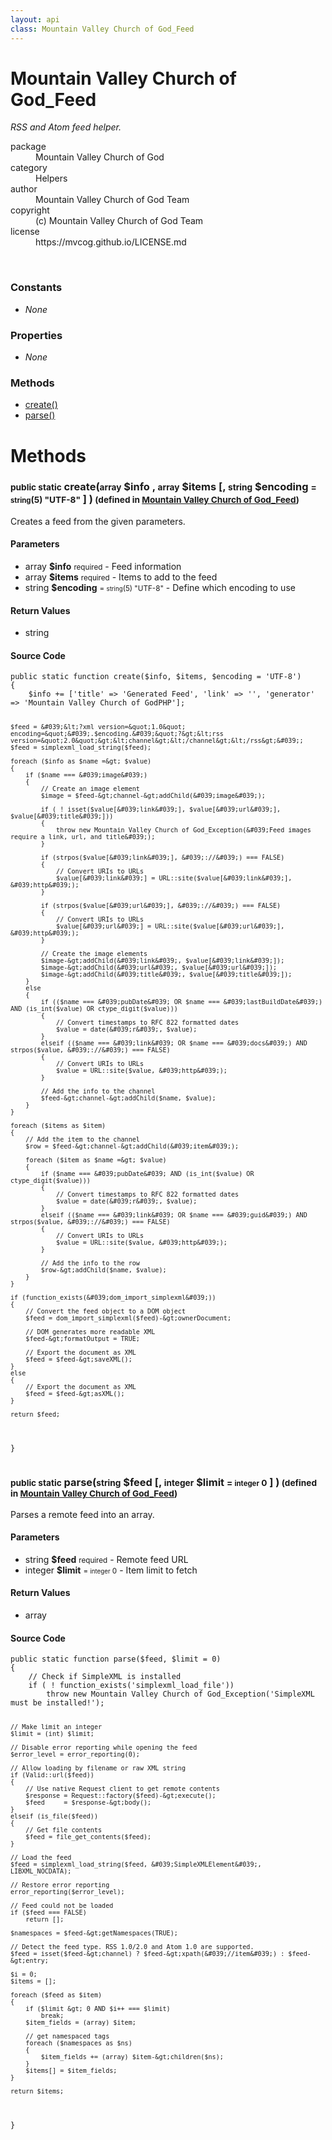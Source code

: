 ```yaml
---
layout: api
class: Mountain Valley Church of God_Feed
---
```

<h1>Mountain Valley Church of God_Feed</h1>
<p>
<i><p>RSS and Atom feed helper.</p>
</i>
</p>
<dl class='tags'>
<dt>package</dt>
<dd>Mountain Valley Church of God</dd>
<dt>category</dt>
<dd>Helpers</dd>
<dt>author</dt>
<dd>Mountain Valley Church of God Team</dd>
<dt>copyright</dt>
<dd>(c) Mountain Valley Church of God Team</dd>
<dt>license</dt>
<dd>https://mvcog.github.io/LICENSE.md</dd>
</dl>
<br />
<div class='toc row d-none d-sm-flex d-md-flex d-lg-flex d-xl-flex'>
<div class='constants col-4'>
<h3>Constants</h3>
<ul>
<li>
<em>None</em>
</li>
</ul>
</div>
<div class='properties col-4'>
<h3>Properties</h3>
<ul>
<li>
<em>None</em>
</li>
</ul>
</div>
<div class='methods col-4'>
<h3>Methods</h3>
<ul>
<li>
<a href="#create">create()</a>
</li>
<li>
<a href="#parse">parse()</a>
</li>

</ul>
</div>
</div>
<h1 id='methods'>Methods</h1>
<div class='methods'>

<div class='method'>
<h3 id="create"><small>public static</small>  create(<small>array</small> <span class="param" title="Feed information">$info</span> , <small>array</small> <span class="param" title="Items to add to the feed">$items</span> [, <small>string</small> <span class="param" title="Define which encoding to use">$encoding</span> <small>= <small>string</small><span>(5)</span> "UTF-8"</small> ] )<small> (defined in <a href='/documentation/api/Mountain Valley Church of God_Feed'>Mountain Valley Church of God_Feed</a>)</small></h3>
<div class='description'><p>Creates a feed from the given parameters.</p>
</div>
<h4>Parameters</h4>
<ul>
<li>
 <span class="blue">array </span><strong> $info</strong> <small>required</small> - Feed information</li>
<li>
 <span class="blue">array </span><strong> $items</strong> <small>required</small> - Items to add to the feed</li>
<li>
 <span class="blue">string </span><strong> $encoding</strong> <small> = <small>string</small><span>(5)</span> "UTF-8"</small> - Define which encoding to use</li>
</ul>
<h4>Return Values</h4>
<ul class='return'>
<li>
<span class='blue'>string</span>  
</li></ul>
<div class="method-source">
<h4>Source Code</h4>
<pre>
<code class="language-php">public static function create($info, $items, $encoding = &#039;UTF-8&#039;)
{
	$info += [&#039;title&#039; =&gt; &#039;Generated Feed&#039;, &#039;link&#039; =&gt; &#039;&#039;, &#039;generator&#039; =&gt; &#039;Mountain Valley Church of GodPHP&#039;];

	$feed = &#039;&lt;?xml version=&quot;1.0&quot; encoding=&quot;&#039;.$encoding.&#039;&quot;?&gt;&lt;rss version=&quot;2.0&quot;&gt;&lt;channel&gt;&lt;/channel&gt;&lt;/rss&gt;&#039;;
	$feed = simplexml_load_string($feed);

	foreach ($info as $name =&gt; $value)
	{
		if ($name === &#039;image&#039;)
		{
			// Create an image element
			$image = $feed-&gt;channel-&gt;addChild(&#039;image&#039;);

			if ( ! isset($value[&#039;link&#039;], $value[&#039;url&#039;], $value[&#039;title&#039;]))
			{
				throw new Mountain Valley Church of God_Exception(&#039;Feed images require a link, url, and title&#039;);
			}

			if (strpos($value[&#039;link&#039;], &#039;://&#039;) === FALSE)
			{
				// Convert URIs to URLs
				$value[&#039;link&#039;] = URL::site($value[&#039;link&#039;], &#039;http&#039;);
			}

			if (strpos($value[&#039;url&#039;], &#039;://&#039;) === FALSE)
			{
				// Convert URIs to URLs
				$value[&#039;url&#039;] = URL::site($value[&#039;url&#039;], &#039;http&#039;);
			}

			// Create the image elements
			$image-&gt;addChild(&#039;link&#039;, $value[&#039;link&#039;]);
			$image-&gt;addChild(&#039;url&#039;, $value[&#039;url&#039;]);
			$image-&gt;addChild(&#039;title&#039;, $value[&#039;title&#039;]);
		}
		else
		{
			if (($name === &#039;pubDate&#039; OR $name === &#039;lastBuildDate&#039;) AND (is_int($value) OR ctype_digit($value)))
			{
				// Convert timestamps to RFC 822 formatted dates
				$value = date(&#039;r&#039;, $value);
			}
			elseif (($name === &#039;link&#039; OR $name === &#039;docs&#039;) AND strpos($value, &#039;://&#039;) === FALSE)
			{
				// Convert URIs to URLs
				$value = URL::site($value, &#039;http&#039;);
			}

			// Add the info to the channel
			$feed-&gt;channel-&gt;addChild($name, $value);
		}
	}

	foreach ($items as $item)
	{
		// Add the item to the channel
		$row = $feed-&gt;channel-&gt;addChild(&#039;item&#039;);

		foreach ($item as $name =&gt; $value)
		{
			if ($name === &#039;pubDate&#039; AND (is_int($value) OR ctype_digit($value)))
			{
				// Convert timestamps to RFC 822 formatted dates
				$value = date(&#039;r&#039;, $value);
			}
			elseif (($name === &#039;link&#039; OR $name === &#039;guid&#039;) AND strpos($value, &#039;://&#039;) === FALSE)
			{
				// Convert URIs to URLs
				$value = URL::site($value, &#039;http&#039;);
			}

			// Add the info to the row
			$row-&gt;addChild($name, $value);
		}
	}

	if (function_exists(&#039;dom_import_simplexml&#039;))
	{
		// Convert the feed object to a DOM object
		$feed = dom_import_simplexml($feed)-&gt;ownerDocument;

		// DOM generates more readable XML
		$feed-&gt;formatOutput = TRUE;

		// Export the document as XML
		$feed = $feed-&gt;saveXML();
	}
	else
	{
		// Export the document as XML
		$feed = $feed-&gt;asXML();
	}

	return $feed;
}</code>
</pre>
</div>
</div>

<div class='method'>
<h3 id="parse"><small>public static</small>  parse(<small>string</small> <span class="param" title="Remote feed URL">$feed</span> [, <small>integer</small> <span class="param" title="Item limit to fetch">$limit</span> <small>= <small>integer</small> 0</small> ] )<small> (defined in <a href='/documentation/api/Mountain Valley Church of God_Feed'>Mountain Valley Church of God_Feed</a>)</small></h3>
<div class='description'><p>Parses a remote feed into an array.</p>
</div>
<h4>Parameters</h4>
<ul>
<li>
 <span class="blue">string </span><strong> $feed</strong> <small>required</small> - Remote feed URL</li>
<li>
 <span class="blue">integer </span><strong> $limit</strong> <small> = <small>integer</small> 0</small> - Item limit to fetch</li>
</ul>
<h4>Return Values</h4>
<ul class='return'>
<li>
<span class='blue'>array</span>  
</li></ul>
<div class="method-source">
<h4>Source Code</h4>
<pre>
<code class="language-php">public static function parse($feed, $limit = 0)
{
	// Check if SimpleXML is installed
	if ( ! function_exists(&#039;simplexml_load_file&#039;))
		throw new Mountain Valley Church of God_Exception(&#039;SimpleXML must be installed!&#039;);

	// Make limit an integer
	$limit = (int) $limit;

	// Disable error reporting while opening the feed
	$error_level = error_reporting(0);

	// Allow loading by filename or raw XML string
	if (Valid::url($feed))
	{
		// Use native Request client to get remote contents
		$response = Request::factory($feed)-&gt;execute();
		$feed     = $response-&gt;body();
	}
	elseif (is_file($feed))
	{
		// Get file contents
		$feed = file_get_contents($feed);
	}

	// Load the feed
	$feed = simplexml_load_string($feed, &#039;SimpleXMLElement&#039;, LIBXML_NOCDATA);

	// Restore error reporting
	error_reporting($error_level);

	// Feed could not be loaded
	if ($feed === FALSE)
		return [];

	$namespaces = $feed-&gt;getNamespaces(TRUE);

	// Detect the feed type. RSS 1.0/2.0 and Atom 1.0 are supported.
	$feed = isset($feed-&gt;channel) ? $feed-&gt;xpath(&#039;//item&#039;) : $feed-&gt;entry;

	$i = 0;
	$items = [];

	foreach ($feed as $item)
	{
		if ($limit &gt; 0 AND $i++ === $limit)
			break;
		$item_fields = (array) $item;

		// get namespaced tags
		foreach ($namespaces as $ns)
		{
			$item_fields += (array) $item-&gt;children($ns);
		}
		$items[] = $item_fields;
	}

	return $items;
}</code>
</pre>
</div>
</div>
</div>